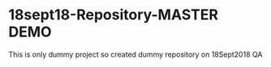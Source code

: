 # 18sept18-Repository-MASTER DEMO
This is only dummy project so created dummy repository on 18Sept2018
QA
